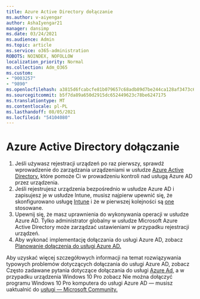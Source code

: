 ```yaml
---
title: Azure Active Directory dołączanie
ms.author: v-aiyengar
author: AshaIyengar21
manager: dansimp
ms.date: 03/24/2021
ms.audience: Admin
ms.topic: article
ms.service: o365-administration
ROBOTS: NOINDEX, NOFOLLOW
localization_priority: Normal
ms.collection: Adm_O365
ms.custom:
- "9003257"
- "9890"
ms.openlocfilehash: a3815d6fcabcfe81b079657c68adb89d7be244ca128af3473c6b22c1a4f7c833
ms.sourcegitcommit: b5f7da89a650d2915dc652449623c78be6247175
ms.translationtype: MT
ms.contentlocale: pl-PL
ms.lasthandoff: 08/05/2021
ms.locfileid: "54104080"
---
```

# <a name="azure-active-directory-join"></a>Azure Active Directory dołączanie

1. Jeśli używasz rejestracji urządzeń po raz pierwszy, sprawdź wprowadzenie do zarządzania urządzeniami w usłudze [Azure Active Directory,](/azure/active-directory/devices/overview) które pomoże Ci w prowadzeniu kontroli nad usługą Azure AD przez urządzenia. 
1. Jeśli rejestrujesz urządzenia bezpośrednio w usłudze Azure AD i zapisujesz je w usłudze Intune, musisz najpierw upewnić się, że skonfigurowano usługę [Intune](/mem/intune/enrollment/device-enrollment) i że w pierwszej kolejności są [one](/mem/intune/fundamentals/licenses-assign) stosowane.
1. Upewnij się, że masz uprawnienia do wykonywania operacji w usłudze Azure AD. Tylko administrator globalny w usłudze Microsoft Azure Active Directory może zarządzać ustawieniami w przypadku rejestracji urządzeń.
1. Aby wykonać implementację dołączania do usługi Azure AD, zobacz [Planowanie dołączenia do usługi Azure AD.](/azure/active-directory/devices/azureadjoin-plan)

Aby uzyskać więcej szczegółowych informacji na temat rozwiązywania typowych problemów dotyczących dołączania do usługi Azure AD, zobacz Często zadawane pytania dotyczące dołączania do usługi [Azure Ad,](/azure/active-directory/devices/faq) a w przypadku urządzenia Windows 10 Pro zobacz Nie można dołączyć programu Windows 10 Pro komputera do usługi Azure AD — musisz uaktualnić do [usługi — Microsoft Community.](https://answers.microsoft.com/en-us/msoffice/forum/msoffice_install-mso_win10-mso_365hp/unable-to-join-windows-10-pro-machine-to-azure-ad/abb1ca7d-b317-45ec-a628-e1c10eae2900)
